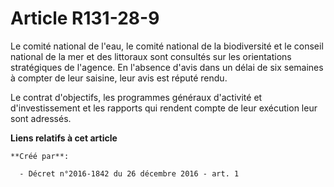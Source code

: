 # Article R131-28-9

Le comité national de l'eau, le comité national de la biodiversité et le conseil national de la mer et des littoraux sont
consultés sur les orientations stratégiques de l'agence. En l'absence d'avis dans un délai de six semaines à compter de leur
saisine, leur avis est réputé rendu.

Le contrat d'objectifs, les programmes généraux d'activité et d'investissement et les rapports qui rendent compte de leur
exécution leur sont adressés.

**Liens relatifs à cet article**

	**Créé par**:

	  - Décret n°2016-1842 du 26 décembre 2016 - art. 1
